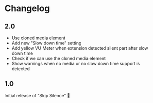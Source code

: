# Changelog
## 2.0
- Use cloned media element
- Add new "Slow down time" setting
- Add yellow VU Meter when extension detected silent part after slow down time
- Check if we can use the cloned media element
- Show warnings when no media or no slow down time support is detected

## 1.0
Initial release of "Skip Silence" 🚀
